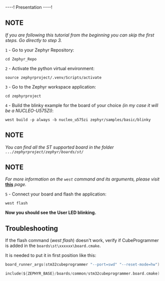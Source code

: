 ----!
Presentation
----!

## NOTE  
*If you are following this tutorial from the beginning you can skip the first steps. Go directly to step 3.*

`1` - Go to your Zephyr Repository:

```shell
cd Zephyr_Repo
```

`2` - Activate the python virtual environment:

```shell
source zephyrproject/.venv/Scripts/activate
```

`3` - Go to the Zephyr workspace application:

```shell
cd zephyrproject
```

`4` - Build the blinky example for the board of your choice *(in my case it will be a NUCLEO-U575ZI)*:

```shell
west build -p always -b nucleo_u575zi zephyr/samples/basic/blinky
```


## NOTE  
*You can find all the ST supported board in the folder `.../zephyrproject/zephyr/boards/st/`*


## NOTE  
*For more information on the `west` command and its arguments, please visit* **[this](https://docs.zephyrproject.org/latest/develop/west/index.html)** *page.*

`5` - Connect your board and flash the application:

```shell
west flash
```

**Now you should see the User LED blinking.**


## Troubleshooting

If the flash command (*west flash*) doesn't work, verify if CubeProgrammer is added in the `boards\st\xxxxxx\board.cmake`.

It is needed to put it in first position like this:

```c
board_runner_args(stm32cubeprogrammer "--port=swd" "--reset-mode=hw")

include(${ZEPHYR_BASE}/boards/common/stm32cubeprogrammer.board.cmake)
```
